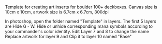 Template for creating art inserts for boulder 100+ deckboxes. Canvas size is 10cm x 10cm, artwork size is 6.7cm x 6.7cm, 300dpi

In photoshop, open the folder named "Template" in layers. The first 5 layers are Hide G - W. Hide or unhide corresponding mana symbols according to your commander's color identity.
Edit Layer 7 and 8 to change the name
Replace artwork for layer 9 and Clip it to layer 10 named "Base"
